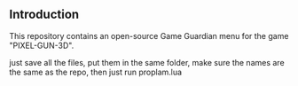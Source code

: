 ## Introduction

This repository contains an open-source Game Guardian menu for the game "PIXEL-GUN-3D".

just save all the files, put them in the same folder, make sure the names are the same as the repo, then just run proplam.lua
